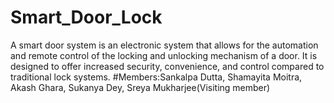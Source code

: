 # Smart_Door_Lock
A smart door system is an electronic system that allows for the automation and
remote control of the locking and unlocking mechanism of a door. It is designed
to offer increased security, convenience, and control compared to traditional
lock systems.
#Members:Sankalpa Dutta, Shamayita Moitra, Akash Ghara, Sukanya Dey, Sreya Mukharjee(Visiting member)
